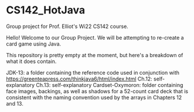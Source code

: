 # CS142_HotJava
Group project for Prof. Elliot's Wi22 CS142 course.

Hello!
Welcome to our Group Project. We will be attempting to re-create a card game using Java. 

This repository is pretty empty at the moment, but here's a breakdown of what it does contain.

JDK-13: a folder containing the reference code used in conjunction with https://greenteapress.com/thinkjava6/html/index.html
  Ch.12: self-explanatory
  Ch.13: self-explanatory
  Cardset-Oxymoron: folder containing face images, backings, as well as shadows for a 52-count card deck that is consistent with the naming convention used by the arrays in Chapters 12 and 13.
  
